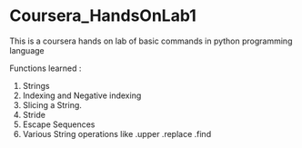 # Coursera_HandsOnLab1
This is a coursera hands on lab of basic commands in python programming language

Functions learned :
1. Strings
2. Indexing and Negative indexing
3. Slicing a String.   
4. Stride
5. Escape Sequences
6. Various String operations like    .upper    .replace     .find
